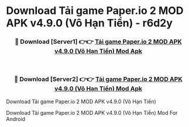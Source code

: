 # Download Tải game Paper.io 2 MOD APK v4.9.0 (Vô Hạn Tiền) - r6d2y


<div align="center">
<h3>🔴 Download [Server1] 👉👉 <a href="https://apk-comot.site?title=Tải_game_Paper.io_2_MOD_APK_v4.9.0_(Vô_Hạn_Tiền)">Tải game Paper.io 2 MOD APK v4.9.0 (Vô Hạn Tiền) Mod Apk</a></h3><br>
<h3>🔴 Download [Server2] 👉👉 <a href="https://apk-comot.site?title=Tải_game_Paper.io_2_MOD_APK_v4.9.0_(Vô_Hạn_Tiền)">Tải game Paper.io 2 MOD APK v4.9.0 (Vô Hạn Tiền) Mod Apk</a></h3>
</div>



Download Tải game Paper.io 2 MOD APK v4.9.0 (Vô Hạn Tiền) 

Download Tải game Paper.io 2 MOD APK v4.9.0 (Vô Hạn Tiền) Mod For Android